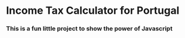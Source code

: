 # Income Tax Calculator for Portugal

### This is a fun little project to show the power of Javascript
